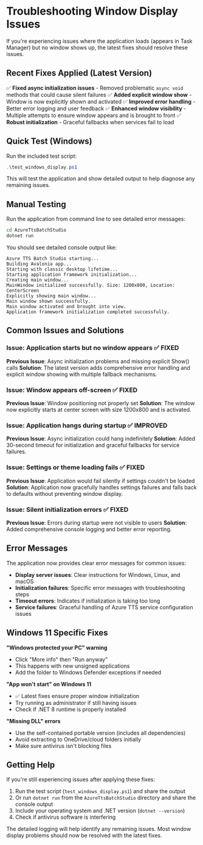 # Troubleshooting Window Display Issues

If you're experiencing issues where the application loads (appears in Task Manager) but no window shows up, the latest fixes should resolve these issues.

## Recent Fixes Applied (Latest Version)

✅ **Fixed async initialization issues** - Removed problematic `async void` methods that could cause silent failures
✅ **Added explicit window show** - Window is now explicitly shown and activated
✅ **Improved error handling** - Better error logging and user feedback
✅ **Enhanced window visibility** - Multiple attempts to ensure window appears and is brought to front
✅ **Robust initialization** - Graceful fallbacks when services fail to load

## Quick Test (Windows)

Run the included test script:
```powershell
.\test_windows_display.ps1
```

This will test the application and show detailed output to help diagnose any remaining issues.

## Manual Testing

Run the application from command line to see detailed error messages:
```bash
cd AzureTtsBatchStudio
dotnet run
```

You should see detailed console output like:
```
Azure TTS Batch Studio starting...
Building Avalonia app...
Starting with classic desktop lifetime...
Starting application framework initialization...
Creating main window...
MainWindow initialized successfully. Size: 1200x800, Location: CenterScreen
Explicitly showing main window...
Main window shown successfully.
Main window activated and brought into view.
Application framework initialization completed successfully.
```

## Common Issues and Solutions

### Issue: Application starts but no window appears ✅ FIXED
**Previous Issue**: Async initialization problems and missing explicit Show() calls
**Solution**: The latest version adds comprehensive error handling and explicit window showing with multiple fallback mechanisms.

### Issue: Window appears off-screen ✅ FIXED
**Previous Issue**: Window positioning not properly set
**Solution**: The window now explicitly starts at center screen with size 1200x800 and is activated.

### Issue: Application hangs during startup ✅ IMPROVED
**Previous Issue**: Async initialization could hang indefinitely
**Solution**: Added 30-second timeout for initialization and graceful fallbacks for service failures.

### Issue: Settings or theme loading fails ✅ FIXED
**Previous Issue**: Application would fail silently if settings couldn't be loaded
**Solution**: Application now gracefully handles settings failures and falls back to defaults without preventing window display.

### Issue: Silent initialization errors ✅ FIXED
**Previous Issue**: Errors during startup were not visible to users
**Solution**: Added comprehensive console logging and better error reporting.

## Error Messages

The application now provides clear error messages for common issues:

- **Display server issues**: Clear instructions for Windows, Linux, and macOS
- **Initialization failures**: Specific error messages with troubleshooting steps
- **Timeout errors**: Indicates if initialization is taking too long
- **Service failures**: Graceful handling of Azure TTS service configuration issues

## Windows 11 Specific Fixes

**"Windows protected your PC" warning**
- Click "More info" then "Run anyway"
- This happens with new unsigned applications
- Add the folder to Windows Defender exceptions if needed

**"App won't start" on Windows 11**
- ✅ Latest fixes ensure proper window initialization
- Try running as administrator if still having issues
- Check if .NET 8 runtime is properly installed

**"Missing DLL" errors**
- Use the self-contained portable version (includes all dependencies)
- Avoid extracting to OneDrive/cloud folders initially
- Make sure antivirus isn't blocking files

## Getting Help

If you're still experiencing issues after applying these fixes:

1. Run the test script (`test_windows_display.ps1`) and share the output
2. Or run `dotnet run` from the `AzureTtsBatchStudio` directory and share the console output
3. Include your operating system and .NET version (`dotnet --version`)
4. Check if antivirus software is interfering

The detailed logging will help identify any remaining issues. Most window display problems should now be resolved with the latest fixes.